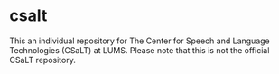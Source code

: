 # csalt
This an individual repository for The Center for Speech and Language Technologies (CSaLT) at LUMS. Please note that this is not the official CSaLT repository.
